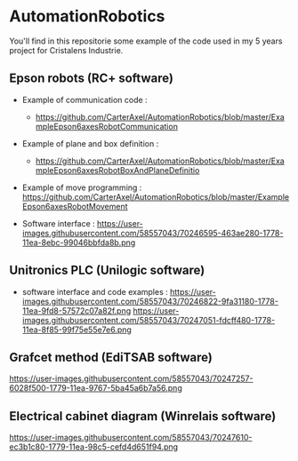 # AutomationRobotics

You'll find in this repositorie some example of the code used in my 5 years project for Cristalens Industrie.


Epson robots (RC+ software)
---------------------------

* Example of communication code :
  - https://github.com/CarterAxel/AutomationRobotics/blob/master/ExampleEpson6axesRobotCommunication
* Example of plane and box definition :
  - https://github.com/CarterAxel/AutomationRobotics/blob/master/ExampleEpson6axesRobotBoxAndPlaneDefinitio
* Example of move programming : https://github.com/CarterAxel/AutomationRobotics/blob/master/ExampleEpson6axesRobotMovement

* Software interface : https://user-images.githubusercontent.com/58557043/70246595-463ae280-1778-11ea-8ebc-99046bbfda8b.png



Unitronics PLC (Unilogic software)
----------------------------------
* software interface and code examples :
  https://user-images.githubusercontent.com/58557043/70246822-9fa31180-1778-11ea-9fd8-57572c07a82f.png
  https://user-images.githubusercontent.com/58557043/70247051-fdcff480-1778-11ea-8f85-99f75e55e7e6.png



Grafcet method (EdiTSAB software)
---------------------------------
  https://user-images.githubusercontent.com/58557043/70247257-6028f500-1779-11ea-9767-5ba45a6b7a56.png
  

Electrical cabinet diagram (Winrelais software)
-----------------------------------------------
  https://user-images.githubusercontent.com/58557043/70247610-ec3b1c80-1779-11ea-98c5-cefd4d651f94.png
